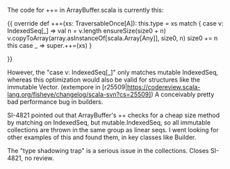 The code for ++= in ArrayBuffer.scala is currently this:

{{
  override def ++=(xs: TraversableOnce[A]): this.type = xs match {
    case v: IndexedSeq[_] =>
      val n = v.length
      ensureSize(size0 + n)
      v.copyToArray(array.asInstanceOf[scala.Array[Any]], size0, n)
      size0 += n
      this
    case _ =>
      super.++=(xs)
  }

}}

However, the "case v: IndexedSeq[_]" only matches mutable IndexedSeq, whereas this optimization would also be valid for structures like the immutable Vector.
(extempore in [r25509|https://codereview.scala-lang.org/fisheye/changelog/scala-svn?cs=25509]) A conceivably pretty bad performance bug in builders.

SI-4821 pointed out that ArrayBuffer's ++ checks for a cheap size
method by matching on IndexedSeq, but mutable.IndexedSeq, so all
immutable collections are thrown in the same group as linear seqs.
I went looking for other examples of this and found them, in
key classes like Builder.

The "type shadowing trap" is a serious issue in the collections.
Closes SI-4821, no review.
